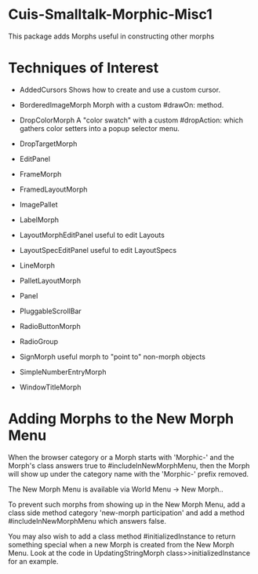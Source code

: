 Cuis-Smalltalk-Morphic-Misc1
============================

This package adds Morphs useful in constructing other morphs

# Techniques of Interest
- AddedCursors
Shows how to create and use a custom cursor.
- BorderedImageMorph
Morph with a custom #drawOn: method.
- DropColorMorph
A "color swatch" with a custom #dropAction: which gathers color setters into a popup selector menu.
- DropTargetMorph

- EditPanel
- FrameMorph
- FramedLayoutMorph
- ImagePallet
- LabelMorph
- LayoutMorphEditPanel useful to edit Layouts
- LayoutSpecEditPanel useful to edit LayoutSpecs
- LineMorph
- PalletLayoutMorph
- Panel
- PluggableScrollBar
- RadioButtonMorph
- RadioGroup
- SignMorph useful morph to "point to" non-morph objects
- SimpleNumberEntryMorph
- WindowTitleMorph
 
# Adding Morphs to the New Morph Menu

When the browser category or a Morph starts with 'Morphic-' and the Morph's class answers true to #includeInNewMorphMenu, then the Morph will show up under the category name with the 'Morphic-' prefix removed.  

The New Morph Menu is available via World Menu -> New Morph..

To prevent such morphs from showing up in the New Morph Menu, add a class side method category 'new-morph participation' and add a method #includeInNewMorphMenu which answers false.

You may also wish to add a class method #initializedInstance to return something special when a new Morph is created from the New Morph Menu.  Look at the code in UpdatingStringMorph class>>initializedInstance for an example.

